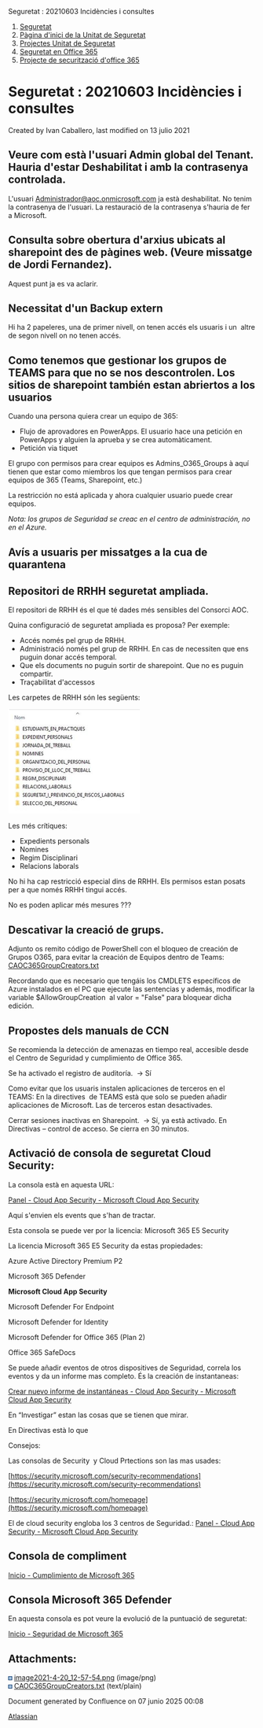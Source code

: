 Seguretat : 20210603 Incidències i consultes  

1.  [Seguretat](index.md)
2.  [Pàgina d'inici de la Unitat de Seguretat](15368362.md)
3.  [Projectes Unitat de Seguretat](Projectes-Unitat-de-Seguretat_41517821.md)
4.  [Seguretat en Office 365](Seguretat-en-Office-365_64979340.md)
5.  [Projecte de securització d'office 365](64979342.md)

Seguretat : 20210603 Incidències i consultes
============================================

Created by Ivan Caballero, last modified on 13 julio 2021

Veure com està l'usuari Admin global del Tenant. Hauria d'estar Deshabilitat i amb la contrasenya controlada.
-------------------------------------------------------------------------------------------------------------

L'usuari Administrador@aoc.onmicrosoft.com ja està deshabilitat. No tenim la contrasenya de l'usuari. La restauració de la contrasenya s'hauria de fer a Microsoft.

Consulta sobre obertura d'arxius ubicats al sharepoint des de pàgines web. (Veure missatge de Jordi Fernandez).
---------------------------------------------------------------------------------------------------------------

Aquest punt ja es va aclarir.

Necessitat d'un Backup extern
-----------------------------

Hi ha 2 papeleres, una de primer nivell, on tenen accés els usuaris i un  altre de segon nivell on no tenen accés.

Como tenemos que gestionar los grupos de TEAMS para que no se nos descontrolen. Los sitios de sharepoint también estan abriertos a los usuarios
-----------------------------------------------------------------------------------------------------------------------------------------------

Cuando una persona quiera crear un equipo de 365:

*   Flujo de aprovadores en PowerApps. El usuario hace una petición en PowerApps y alguien la aprueba y se crea automàticament.
*   Petición via tiquet

El grupo con permisos para crear equipos es Admins\_O365\_Groups à aquí tienen que estar como miembros los que tengan permisos para crear equipos de 365 (Teams, Sharepoint, etc.)

La restricción no está aplicada y ahora cualquier usuario puede crear equipos.

_Nota: los grupos de Seguridad se creac en el centro de administración, no en el Azure._

Avís a usuaris per missatges a la cua de quarantena
---------------------------------------------------

  

  

Repositori de RRHH seguretat ampliada.
--------------------------------------

El repositori de RRHH és el que té dades més sensibles del Consorci AOC.

Quina configuració de seguretat ampliada es proposa? Per exemple:

*   Accés només pel grup de RRHH.
*   Administració només pel grup de RRHH. En cas de necessiten que ens puguin donar accés temporal.
*   Que els documents no puguin sortir de sharepoint. Que no es puguin compartir.
*   Traçabilitat d'accessos

  

Les carpetes de RRHH són les següents:

![](attachments/41522550/41522605.png)

  

Les més crítiques:

*   Expedients personals
*   Nomines
*   Regim Disciplinari
*   Relacions laborals

  

No hi ha cap restricció especial dins de RRHH. Els permisos estan posats per a que només RRHH tingui accés.

No es poden aplicar més mesures ???

Descativar la creació de grups.
-------------------------------

Adjunto os remito código de PowerShell con el bloqueo de creación de Grupos O365, para evitar la creación de Equipos dentro de Teams: [CAOC365GroupCreators.txt](attachments/41522550/41523821.txt)

Recordando que es necesario que tengáis los CMDLETS específicos de Azure instalados en el PC que ejecute las sentencias y además, modificar la variable $AllowGroupCreation  al valor = "False" para bloquear dicha edición.

  

Propostes dels manuals de CCN
-----------------------------

Se recomienda la detección de amenazas en tiempo real, accesible desde el Centro de Seguridad y cumplimiento de Office 365.

Se ha activado el registro de auditoría.  → Sí

Como evitar que los usuaris instalen aplicaciones de terceros en el TEAMS: En la directives  de TEAMS està que solo se pueden añadir aplicaciones de Microsoft. Las de terceros estan desactivades.

Cerrar sesiones inactivas en Sharepoint.  → Sí, ya està activado. En Directivas – control de acceso. Se cierra en 30 minutos.

Activació de consola de seguretat Cloud Security:
-------------------------------------------------

  

La consola està en aquesta URL:

[Panel - Cloud App Security - Microsoft Cloud App Security](https://llicenciesaoc.portal.cloudappsecurity.com/#/dashboard)

Aquí s'envien els events que s'han de tractar.

  

Esta consola se puede ver por la licencia: Microsoft 365 E5 Security

La licencia Microsoft 365 E5 Security da estas propiedades:

Azure Active Directory Premium P2

Microsoft 365 Defender

**Microsoft Cloud App Security**

Microsoft Defender For Endpoint

Microsoft Defender for Identity

Microsoft Defender for Office 365 (Plan 2)

Office 365 SafeDocs

  

Se puede añadir eventos de otros dispositives de Seguridad, correla los eventos y da un informe mas completo. És la creación de instantaneas:

[Crear nuevo informe de instantáneas - Cloud App Security - Microsoft Cloud App Security](https://llicenciesaoc.portal.cloudappsecurity.com/#/discovery/create-new-report/)

  

En “Investigar” estan las cosas que se tienen que mirar.

En Directivas està lo que

  

Consejos:

Las consolas de Security  y Cloud Prtections son las mas usades:

[https://security.microsoft.com/security-recommendations](https://security.microsoft.com/security-recommendations)

[https://security.microsoft.com/homepage](https://security.microsoft.com/homepage)

El de cloud security engloba los 3 centros de Seguridad.: [Panel - Cloud App Security - Microsoft Cloud App Security](https://llicenciesaoc.portal.cloudappsecurity.com/#/dashboard)

  

Consola de compliment
---------------------

[Inicio - Cumplimiento de Microsoft 365](https://compliance.microsoft.com/homepage)

Consola Microsoft 365 Defender
------------------------------

En aquesta consola es pot veure la evolució de la puntuació de seguretat:

[Inicio - Seguridad de Microsoft 365](https://security.microsoft.com/homepage)

Attachments:
------------

![](images/icons/bullet_blue.gif) [image2021-4-20\_12-57-54.png](attachments/41522550/41522605.png) (image/png)  
![](images/icons/bullet_blue.gif) [CAOC365GroupCreators.txt](attachments/41522550/41523821.txt) (text/plain)  

Document generated by Confluence on 07 junio 2025 00:08

[Atlassian](http://www.atlassian.com/)
